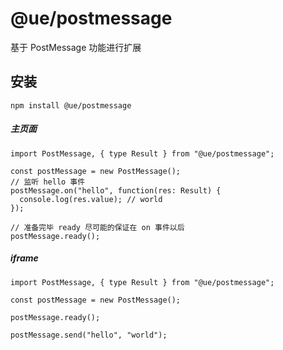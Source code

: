 # @ue/postmessage

基于 PostMessage 功能进行扩展


## 安装

```
npm install @ue/postmessage
```

##### 主页面
```
import PostMessage, { type Result } from "@ue/postmessage";

const postMessage = new PostMessage();
// 监听 hello 事件
postMessage.on("hello", function(res: Result) {
  console.log(res.value); // world
});

// 准备完毕 ready 尽可能的保证在 on 事件以后
postMessage.ready();
```


##### iframe
```
import PostMessage, { type Result } from "@ue/postmessage";

const postMessage = new PostMessage();

postMessage.ready();

postMessage.send("hello", "world");
```